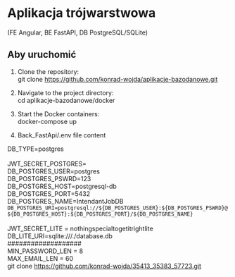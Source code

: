 # Aplikacja trójwarstwowa

(FE Angular, BE FastAPI, DB PostgreSQL/SQLite)

## Aby uruchomić

1. Clone the repository: </br>
   git clone https://github.com/konrad-wojda/aplikacje-bazodanowe.git

2. Navigate to the project directory: </br>
   cd aplikacje-bazodanowe/docker

3. Start the Docker containers: </br>
   docker-compose up

4. Back_FastApi/.env file content</br>

DB_TYPE=postgres </br>
</br>
JWT_SECRET_POSTGRES= </br>
DB_POSTGRES_USER=postgres </br>
DB_POSTGRES_PSWRD=123 </br>
DB_POSTGRES_HOST=postgresql-db </br>
DB_POSTGRES_PORT=5432 </br>
DB_POSTGRES_NAME=IntendantJobDB </br>
`DB_POSTGRES_URI=postgresql://${DB_POSTGRES_USER}:${DB_POSTGRES_PSWRD}@${DB_POSTGRES_HOST}:${DB_POSTGRES_PORT}/${DB_POSTGRES_NAME}`</br>
</br>
JWT_SECRET_LITE = nothingspecialtogetitrightlite </br>
DB_LITE_URI=sqlite:///./database.db </br>
################### </br>
MIN_PASSWORD_LEN = 8 </br>
MAX_EMAIL_LEN = 60 </br>
git clone https://github.com/konrad-wojda/35413_35383_57723.git
